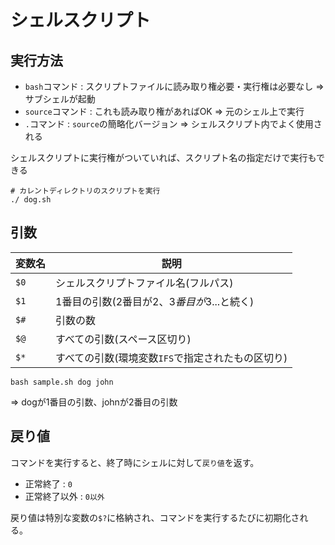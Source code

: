 # シェルスクリプト

## 実行方法

- `bash`コマンド : スクリプトファイルに読み取り権必要・実行権は必要なし => サブシェルが起動
- `source`コマンド : これも読み取り権があればOK => 元のシェル上で実行
- `.`コマンド : `source`の簡略化バージョン => シェルスクリプト内でよく使用される

シェルスクリプトに実行権がついていれば、スクリプト名の指定だけで実行もできる

```
# カレントディレクトリのスクリプトを実行
./ dog.sh
```

## 引数

| 変数名 | 説明                                              |
|--------|---------------------------------------------------|
| `$0`   | シェルスクリプトファイル名(フルパス)              |
| `$1`   | 1番目の引数(2番目が$2、3番目が$3...と続く)        |
| `$#`   | 引数の数                                          |
| `$@`   | すべての引数(スペース区切り)                      |
| `$*`   | すべての引数(環境変数`IFS`で指定されたもの区切り) |

```
bash sample.sh dog john
```

=> dogが1番目の引数、johnが2番目の引数

## 戻り値

コマンドを実行すると、終了時にシェルに対して`戻り値`を返す。

- 正常終了 : `0`
- 正常終了以外 : `0以外`

戻り値は特別な変数の`$?`に格納され、コマンドを実行するたびに初期化される。


